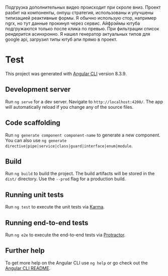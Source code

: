 Подгрузка дополнительных видео происходит при скроле вниз.
Проект разбит на компоненты, онпуш стратегия, использованы и улучшены типизацией реактивные формы.
Я обычно использую стор, например ngrx, но тут данные прокинул через сервис.
Айфрэймы ютуба подгружаются только после клика по превью.
При фильтрации список рендерится асинхронно.
Я нашел генератор актуальных типов для google api, загрузил типы ютуб апи прямо в проект.


# Test

This project was generated with [Angular CLI](https://github.com/angular/angular-cli) version 8.3.9.

## Development server

Run `ng serve` for a dev server. Navigate to `http://localhost:4200/`. The app will automatically reload if you change any of the source files.

## Code scaffolding

Run `ng generate component component-name` to generate a new component. You can also use `ng generate directive|pipe|service|class|guard|interface|enum|module`.

## Build

Run `ng build` to build the project. The build artifacts will be stored in the `dist/` directory. Use the `--prod` flag for a production build.

## Running unit tests

Run `ng test` to execute the unit tests via [Karma](https://karma-runner.github.io).

## Running end-to-end tests

Run `ng e2e` to execute the end-to-end tests via [Protractor](http://www.protractortest.org/).

## Further help

To get more help on the Angular CLI use `ng help` or go check out the [Angular CLI README](https://github.com/angular/angular-cli/blob/master/README.md).
